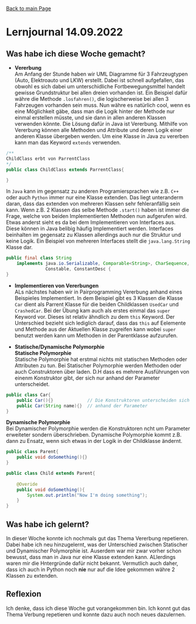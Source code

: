 [Back to main Page](./../../README.md)

# Lernjournal 14.09.2022
## Was habe ich diese Woche gemacht?
- **Vererbung** <br/>
Am Anfang der Stunde haben wir UML Diagramme für 3 Fahrzeugtypen (Auto, Elektroauto und LKW) erstellt. Dabei ist schnell aufgefallen, das obwohl es sich dabei um unterschidliche Fortbewegungsmittel handelt gewisse Grundstruktur bei allen dreien vorhanden ist. Ein Beispiel dafür währe die Methode `.losfahren()`, die logischerweise bei allen 3 Fahrzeugen vorhanden sein muss. Nun währe es natürlich cool, wenn es eine Möglichkeit gäbe, dass man die Logik hinter der Methode nur einmal erstellen müsste, und sie dann in allen anderen Klassen verwenden könnte. Die Lösung dafür in Java ist Vererbung. Mithilfe von Vererbung können alle Methoden und Attribute und deren Logik einer anderen Klasse übergeben werden. Um eine Klasse in Java zu vererben kann man das Keyword `extends` verwenden.

```java
/**
ChildClass erbt von ParrentClass
*/
public class ChildClass extends ParrentClass{

}
```
In `Java` kann im gegensatz zu anderen Programiersprachen wie z.B. `C++` oder auch `Python` immer nur eine Klasse extenden. Das liegt unteranderm daran, dass das extenden von mehreren Klassen sehr fehleranfällig sein kann. Wenn z.B. 2 Klassen das selbe Methode `.start()` haben ist immer die Frage, welche von beiden Implementierten Methoden nun aufgerufen wird. Etwas anderst sieht es da bei dem Implementieren von Interfaces aus. Diese können in Java belibig häufig Implementiert werden. Interfaces beinhalten im gegensatz zu Klassen allerdings auch nur die Struktur und keine Logik. Ein Beispiel von mehreren Interfaces stellt die `java.lang.String` Klasse dar. 

```java
public final class String
    implements java.io.Serializable, Comparable<String>, CharSequence,
               Constable, ConstantDesc {
}
```
- **Implementieren von Vererbungen** <br/>
ALs nächstes haben wir in Pairprogramming Vererbung anhand eines Beispieles Implementiert. In dem Beispiel gibt es 3 Klassen die Klasse `Car` dient als Parrent Klasse für die beiden Childklassen `UsedCar` und `CrashedCar`. Bei der Übung kam auch als erstes einmal das `super` Keyword vor. Dieses ist relativ ähndlich zu dem `this` Keyword. Der Unterschied bezieht sich lediglich darauf, dass das `this` auf Eelemente und Methode aus der Aktuellen Klasse zugreifen kann wobei `super` benutzt werden kann um Methoden in der Parentklasse aufzurufen. 

- **Statische/Dynamische Polymorphie** <br/>
**Statische Polymorphie** <br/>
Statische Polymorphie hat erstmal nichts mit statischen Methoden oder Attributen zu tun. Bei Statischer Polymorphie werden Methoden oder auch Construktoren über laden. D.H dass es mehrere Ausführungen von einenm Konstruktor gibt, der sich nur anhand der Parameter unterscheidet. 

```java
public class Car{
    public Car(){}             // Die Konstruktoren unterscheiden sich nur
    public Car(String name){}  // anhand der Parameter
}
```
**Dynamische Polymorphie** <br/>
Bei Dynamischer Polymorphie werden die Konstruktoren ncht um Parameter erweiteter sondern überschrieben. Dynamische Polymorphie kommt z.B. dann zu Ensatz, wenn sich etwas in der Logik in der Childklasse ändernt. 
```java
public class Parent{
    public void doSomething(){}
}

public class Child extends Parent{
    
    @Overide
    public void doSomething(){
        System.out.println("Now I'm doing something");
    }
}

```

## Was habe ich gelernt?
In dieser Woche konnte ich nochmals gut das Thema Vererbung repetieren. Dabei habe ich neu hinzugelernt, was der Unterschied zwischen Statischer und Dynamischer  Polymorphie ist. Auserdem war mir zwar vorher schon bewusst, dass man in Java nur eine Klasse extenden kann. ALlerdings waren mir die Hntergründe dafür nicht bekannt. Vermutlich auch daher, dass ich auch in Python noch **nie** nur auf die Idee gekommen währe 2 Klassen zu extenden. 

## Reflexion
Ich denke, dass ich diese Woche gut vorangekommen bin. Ich konnt gut das Thema Verbung repetieren und konnte dazu auch noch neues dazulernen. 
